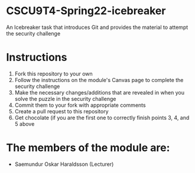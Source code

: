 # CSCU9T4-Spring22-icebreaker
An Icebreaker task that introduces Git and provides the material to attempt the security challenge

# Instructions
 1. Fork this repository to your own
 2. Follow the instructions on the module's Canvas page to complete the security challenge
 3. Make the necessary changes/additions that are revealed in when you solve the puzzle in the security challenge
 4. Commit them to your fork with appropriate comments
 5. Create a pull request to this repository
 6. Get chocolate (if you are the first one to correctly finish points 3, 4, and 5 above

# The members of the module are:
 - Saemundur Oskar Haraldsson (Lecturer)
